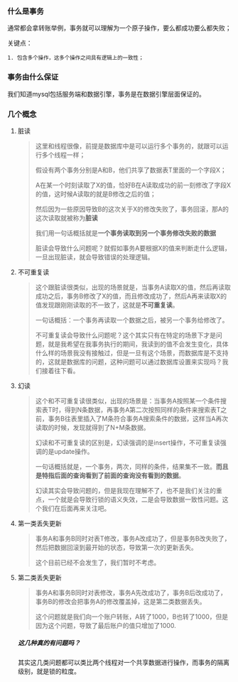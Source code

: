 ### 什么是事务

通常都会拿转账举例，事务就可以理解为一个原子操作，要么都成功要么都失败；

关键点：

	1. 包含多个操作，这多个操作之间具有逻辑上的一致性；

### 事务由什么保证

我们知道mysql包括服务端和数据引擎，事务是在数据引擎层面保证的。



### 几个概念

1. 脏读

   > 这里和线程很像，前提是数据库中是可以运行多个事务的，就跟可以运行多个线程一样；
   >
   > 假设有两个事务分别是A和B，他们共享了数据表T里面的一个字段X；
   >
   > A在某一个时刻读取了X的值，恰好B在A读取成功的前一刻修改了字段X的值，这时候A读取的就是B修改之后的值；
   >
   > 然后因为一些原因导致B的这次关于X的修改失败了，事务回滚，那A的这次读取就被称为**脏读**
   >
   > 我们用一句话概括就是**一个事务读取到另一个事务修改失败的数据**
   >
   > 脏读会导致什么问题呢？就假如事务A要根据X的值来判断走什么逻辑，一旦出现脏读，就会导致错误的处理逻辑。

2. 不可重复读

   > 这个跟脏读很类似，出现的场景就是，当事务A读取X的值，然后再读取成功之后，事务B修改了X的值，而且修改成功了，然后A再来读取X的值发现跟刚刚读取的不一致了，这就是**不可重复读**。
   >
   > 一句话概括：一个事务再读取一个数据之后，被另一个事务给修改了。
   >
   > 不可重复读会导致什么问题呢？这个其实只有在特定的场景下才是问题，就是我希望在我事务执行的期间，我读到的值不会发生变化，具体什么样的场景我没有接触过，但是一旦有这个场景，而数据库是不支持的，这就是数据库的问题，这种问题可以通过数据库设置来实现吗？我们接着往下看。

3. 幻读

   > 这个和不可重复读很类似，出现的场景是：当事务A按照某一个条件搜索表T时，得到N条数据，再事务A第二次按照同样的条件来搜索表T之前，事务B往表里插入了M条符合事务A搜索条件的数据，这样当A再次读取的时候，发现就得到了N+M条数据。
   >
   > 幻读和不可重复读的区别是，幻读强调的是insert操作，不可重复读强调的是update操作。
   >
   > 一句话概括就是，一个事务，两次，同样的条件，结果集不一致。**而且是特指后面的查询看到了前面的查询没有看到的数据**。
   >
   > 幻读其实会导致问题的，但是我现在理解不了，也不是我们关注的重点，一个就是会导致行锁的语义失效，二是会导致数据一致性问题。这个我们在后面再来关注吧。
   
4. 第一类丢失更新
   
   > 事务A和事务B同时对表T修改，事务A改成功了，但是事务B改失败了，然后把数据回滚到最开始的状态，导致第一次的更新丢失。
   >
   > 这个目前已经不会发生了，我们暂时不考虑。
   
5. 第二类丢失更新
   
   > 事务A和事务B同时对表修改，事务A先改成功了，事务B后改成功了，事务B的修改会把事务A的修改覆盖掉，这是第二类数据丢失。
   >
   > 这个问题就是我们向一个账户转账，A转了1000，B也转了1000，但是因为这个问题，导致了最后账户的值只增加了1000.
   
   ##### 这几种真的有问题吗？
   
   其实这几类问题都可以类比两个线程对一个共享数据进行操作，而事务的隔离级别，就是锁的粒度。
   
      

